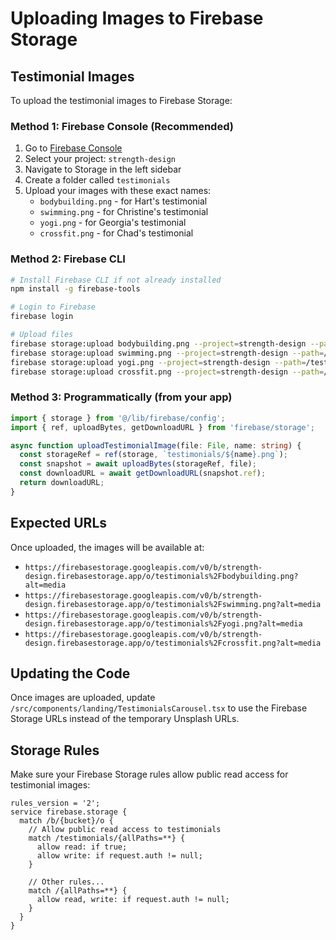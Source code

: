 # Uploading Images to Firebase Storage

## Testimonial Images

To upload the testimonial images to Firebase Storage:

### Method 1: Firebase Console (Recommended)
1. Go to [Firebase Console](https://console.firebase.google.com)
2. Select your project: `strength-design`
3. Navigate to Storage in the left sidebar
4. Create a folder called `testimonials`
5. Upload your images with these exact names:
   - `bodybuilding.png` - for Hart's testimonial
   - `swimming.png` - for Christine's testimonial
   - `yogi.png` - for Georgia's testimonial
   - `crossfit.png` - for Chad's testimonial

### Method 2: Firebase CLI
```bash
# Install Firebase CLI if not already installed
npm install -g firebase-tools

# Login to Firebase
firebase login

# Upload files
firebase storage:upload bodybuilding.png --project=strength-design --path=/testimonials/bodybuilding.png
firebase storage:upload swimming.png --project=strength-design --path=/testimonials/swimming.png
firebase storage:upload yogi.png --project=strength-design --path=/testimonials/yogi.png
firebase storage:upload crossfit.png --project=strength-design --path=/testimonials/crossfit.png
```

### Method 3: Programmatically (from your app)
```typescript
import { storage } from '@/lib/firebase/config';
import { ref, uploadBytes, getDownloadURL } from 'firebase/storage';

async function uploadTestimonialImage(file: File, name: string) {
  const storageRef = ref(storage, `testimonials/${name}.png`);
  const snapshot = await uploadBytes(storageRef, file);
  const downloadURL = await getDownloadURL(snapshot.ref);
  return downloadURL;
}
```

## Expected URLs

Once uploaded, the images will be available at:
- `https://firebasestorage.googleapis.com/v0/b/strength-design.firebasestorage.app/o/testimonials%2Fbodybuilding.png?alt=media`
- `https://firebasestorage.googleapis.com/v0/b/strength-design.firebasestorage.app/o/testimonials%2Fswimming.png?alt=media`
- `https://firebasestorage.googleapis.com/v0/b/strength-design.firebasestorage.app/o/testimonials%2Fyogi.png?alt=media`
- `https://firebasestorage.googleapis.com/v0/b/strength-design.firebasestorage.app/o/testimonials%2Fcrossfit.png?alt=media`

## Updating the Code

Once images are uploaded, update `/src/components/landing/TestimonialsCarousel.tsx` to use the Firebase Storage URLs instead of the temporary Unsplash URLs.

## Storage Rules

Make sure your Firebase Storage rules allow public read access for testimonial images:

```
rules_version = '2';
service firebase.storage {
  match /b/{bucket}/o {
    // Allow public read access to testimonials
    match /testimonials/{allPaths=**} {
      allow read: if true;
      allow write: if request.auth != null;
    }
    
    // Other rules...
    match /{allPaths=**} {
      allow read, write: if request.auth != null;
    }
  }
}
```